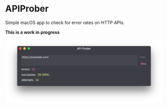 # APIProber

Simple macOS app to check for error rates on HTTP APIs.

**This is a work in progress**

![screenshot](./prober-screenshot.png)
